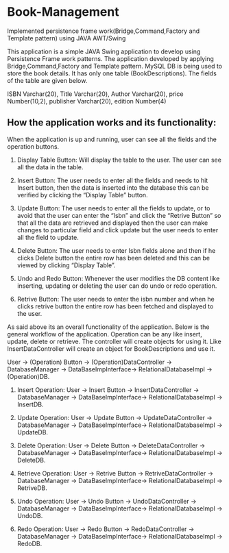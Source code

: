 # Book-Management
Implemented persistence frame work(Bridge,Command,Factory and Template pattern) using JAVA AWT/Swing


This application is a simple JAVA Swing application to develop using Persistence Frame work patterns. The application developed by applying Bridge,Command,Factory and Template pattern. MySQL DB is being used to store the book details. It has only one table (BookDescriptions). The fields of the table are given below.

ISBN Varchar(20),
Title Varchar(20), 
Author Varchar(20), 
price Number(10,2),
publisher Varchar(20), 
edition Number(4) 

How the application works and its functionality:
----------------------------------------------------------
When the application is up and running, user can see all the fields and the operation buttons. 

1)	Display Table Button: Will display the table to the user. The user can see all the data in the table.

2)	Insert Button: The user needs to enter all the fields and needs to hit Insert button, then the data is inserted into the database this can be verified by clicking the “Display Table” button.

3)	Update Button: The user needs to enter all the fields to update, or to avoid that the user can enter the “Isbn” and click the “Retrive Button” so that all the data are retrieved and displayed then the user can make changes to particular field and click update but the user needs to enter all the field to update.

4)	Delete Button: The user needs to enter Isbn fields alone and then if he clicks Delete button the entire row has been deleted and this can be viewed by clicking “Display Table”.

5)	Undo and Redo Button: Whenever the user modifies the DB content like inserting, updating or deleting the user can do undo or redo operation.

6)	Retrive Button: The user needs to enter the isbn number and when he clicks retrive button the entire row has been fetched and displayed to the user.

As said above its an overall functionality of the application. Below is the general workflow of the application. Operation can be any like insert, update, delete or retrieve. The controller will create objects for using it. Like InsertDataController will create an object for BookDescriptions and use it.

User -> (Operation) Button -> (Operation)DataController -> DatabaseManager -> DataBaseImpInterface-> RelationalDatabaseImpl -> (Operation)DB.

1)	Insert Operation:
User -> Insert Button -> InsertDataController -> DatabaseManager -> DataBaseImpInterface-> RelationalDatabaseImpl -> InsertDB.

2)	Update Operation:
User -> Update Button -> UpdateDataController -> DatabaseManager -> DataBaseImpInterface-> RelationalDatabaseImpl -> UpdateDB.

3)	Delete Operation:
User -> Delete Button -> DeleteDataController -> DatabaseManager -> DataBaseImpInterface-> RelationalDatabaseImpl -> DeleteDB.

4)	Retrieve Operation:
User -> Retrive Button -> RetriveDataController -> DatabaseManager -> DataBaseImpInterface-> RelationalDatabaseImpl -> RetriveDB.

5)	Undo Operation:
User -> Undo Button -> UndoDataController -> DatabaseManager -> DataBaseImpInterface-> RelationalDatabaseImpl -> UndoDB.

6)	Redo Operation:
User -> Redo Button -> RedoDataController -> DatabaseManager -> DataBaseImpInterface-> RelationalDatabaseImpl -> RedoDB.
